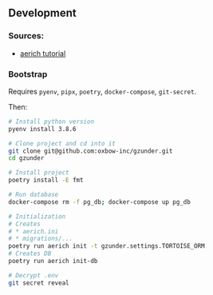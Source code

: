 


## Development

### Sources:
* [aerich tutorial](https://www.programmersought.com/article/46386196535/)

### Bootstrap
Requires `pyenv`, `pipx`, `poetry`, `docker-compose`, `git-secret`.

Then:
```sh
# Install python version
pyenv install 3.8.6

# Clone project and cd into it
git clone git@github.com:oxbow-inc/gzunder.git
cd gzunder

# Install project
poetry install -E fmt

# Run database
docker-compose rm -f pg_db; docker-compose up pg_db

# Initialization
# Creates
# * aerich.ini
# * migrations/...
poetry run aerich init -t gzunder.settings.TORTOISE_ORM
# Creates DB
poetry run aerich init-db

# Decrypt .env
git secret reveal
```
